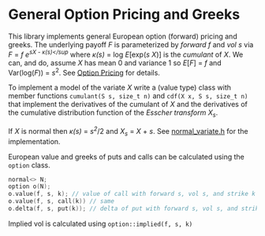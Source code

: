 # General Option Pricing and Greeks

This library implements general European option (forward) pricing and greeks.
The underlying payoff _F_ is parameterized by _forward_ _f_ and _vol_ _s_
via _F_ = _f e<sup>sX - κ(s)</sup_ where _κ(s)_ = log _E_[exp(_s X_)]
is the _cumulant_ of _X_. We can, and do, assume _X_ has mean 0 and variance 1
so _E_[_F_] = _f_ and Var(log(_F_)) = _s_<sup>2</sup>.
See [Option Pricing](https://keithalewis.github.io/math/op.html) for details.
 
To implement a model of the variate _X_
write a (value type) class with member functions `cumulant(S s, size_t n)` and
`cdf(X x, S s, size_t n)` 
that implement the derivatives of the cumulant of _X_ and the derivatives of the cumulative distribution
function of the _Esscher transform_ _X<sub>s</sub>_.

If _X_ is normal then _κ(s)_ = _s<sup>2</sup>_/2 and _X<sub>s</sub>_ = _X_ + _s_.
See [normal_variate.h](https://github.com/keithalewis/fmsoption/blob/master/fms_variate_normal.h)
for the implementation.

European value and greeks of puts and calls can be calculated using the `option` class.
```C++
normal<> N;
option o(N);
o.value(f, s, k); // value of call with forward s, vol s, and strike k
o.value(f, s, call(k)) // same
o.delta(f, s, put(k)); // delta of put with forward s, vol s, and strike k
```

Implied vol is calculated using `option::implied(f, s, k)`
